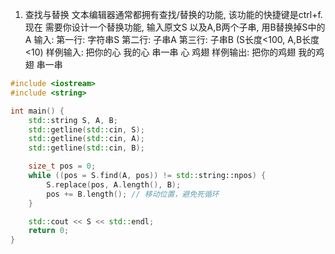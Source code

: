 1. 查找与替换
   文本编辑器通常都拥有查找/替换的功能, 该功能的快捷键是ctrl+f.
   现在 需要你设计一个替换功能, 输入原文S 以及A,B两个子串, 用B替换掉S中的A
   输入:
   第一行: 字符串S
   第二行: 子串A
   第三行: 子串B
   (S长度<100, A,B长度<10)
   样例输入:
   把你的心 我的心 串一串
   心
   鸡翅
   样例输出:
   把你的鸡翅 我的鸡翅 串一串


```c++
#include <iostream>
#include <string>

int main() {
    std::string S, A, B;
    std::getline(std::cin, S);
    std::getline(std::cin, A);
    std::getline(std::cin, B);

    size_t pos = 0;
    while ((pos = S.find(A, pos)) != std::string::npos) {
        S.replace(pos, A.length(), B);
        pos += B.length(); // 移动位置，避免死循环
    }

    std::cout << S << std::endl;
    return 0;
}

```
